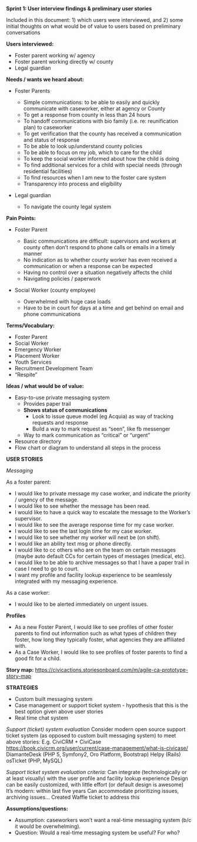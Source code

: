 **Sprint 1: User interview findings & preliminary user stories**

Included in this document: 1) which users were interviewed, and 2) some initial thoughts on what would be of value to users based on preliminary conversations

**Users interviewed:** 

 - Foster parent working w/ agency 
 - Foster parent working directly w/ county 
 - Legal guardian

**Needs / wants we heard about:** 

 - Foster Parents
	 - Simple communications: to be able to easily and quickly communicate with caseworker, either at agency or County 
	 - To get a response from county in less than 24 hours
	 - To handoff communications with bio family (i.e. re: reunification plan) to caseworker
	 - To get verification that the county has received a communication and status of response 
	 - To be able to look up/understand county policies 
	 - To be able to focus on my job, which to care for the child
	 - To keep the social worker informed about how the child is doing
	 - To find additional services for a child with special needs (through residential facilities)
	 - To find resources when I am new to the foster care system
	 - Transparency into process and eligibility

 - Legal guardian
	 - To navigate the county legal system

**Pain Points:**

 - Foster Parent
	 - Basic communications are difficult: supervisors and workers at county often don’t respond to phone calls or emails in a timely manner
	 - No indication as to whether county worker has even received a communication or when a response can be expected
	 - Having no control over a situation negatively affects the child
	 - Navigating policies / paperwork

 - Social Worker (county employee)
	 - Overwhelmed with huge case loads
	 - Have to be in court for days at a time and get behind on email and phone communications

**Terms/Vocabulary:**

 - Foster Parent
 - Social Worker
 - Emergency Worker
 - Placement Worker
 - Youth Services
 - Recruitment Development Team
 - “Respite”

**Ideas / what would be of value:**

 - Easy-to-use private messaging system
	 - Provides paper trail
	 - **Shows status of communications**
		 - Look to issue queue model (eg Acquia) as way of tracking requests and response
		 - Build a way to mark request as “seen”, like fb messenger 
	 - Way to mark communication as “critical” or “urgent”
 - Resource directory 
 - Flow chart or diagram to understand all steps in the process

**USER STORIES**

*Messaging*

As a foster parent:

 - I would like to private message my case worker, and indicate the priority / urgency of the message.
 - I would like to see whether the message has been read.
 - I would like to have a quick way to escalate the message to the Worker’s supervisor.
 - I would like to see the average response time for my case worker.
 - I would like to see the last login time for my case worker.
 - I would like to see whether my worker will next be (on shift).
 - I would like an ability text msg or phone directly.
 - I would like to cc others who are on the team on certain messages (maybe auto default CCs for certain types of messages (medical, etc).
 - I would like to be able to archive messages so that I have a paper trail in case I need to go to court.
 - I want my profile and facility lookup experience to be seamlessly integrated with my messaging experience.

As a case worker:

 - I would like to be alerted immediately on urgent issues.

**Profiles**

 - As a new Foster Parent, I would like to see profiles of other foster parents to find out information such as what types of children they foster, how long they typically foster, what agencies they are affiliated with.
 - As a Case Worker, I would like to see profiles of foster parents to find a good fit for a child. 

**Story map:** https://civicactions.storiesonboard.com/m/agile-ca-prototype-story-map

**STRATEGIES**

 - Custom built messaging system
 - Case management or support ticket system - hypothesis that this is the best option given above user stories
 - Real time chat system

*Support (ticket) system evaluation*
Consider modern open source support ticket system (as opposed to custom built messaging system) to meet above stories:
E.g.
CiviCRM + CiviCase https://book.civicrm.org/user/current/case-management/what-is-civicase/
DiamanteDesk (PHP 5, Symfony2, Oro Platform, Bootstrap)
Helpy (Rails)
osTicket (PHP, MySQL)

*Support ticket system evaluation criteria:*
Can integrate (technologically or at least visually) with the user profile and facility lookup experience
Design can be easily customized, with little effort (or default design is awesome)
It’s modern: within last five years
Can accommodate prioritizing issues, archiving issues...
Created Waffle ticket to address this

**Assumptions/questions:**

 - Assumption: caseworkers won’t want a real-time messaging system (b/c it would be overwhelming).
 - Question: Would a real-time messaging system be useful? For who?


